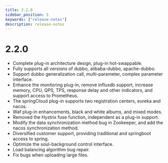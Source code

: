 ```yaml
---
title: 2.2.0
sidebar_position: 5
keywords: ["release-notes"]
description: release-notes
---
```

# 2.2.0

- Complete plug-in architecture design, plug-in hot-swappable.
- Fully supports all versions of dubbo, alibaba-dubbo, apache-dubbo.
- Support dubbo generalization call, multi-parameter, complex parameter interface.
- Enhance the monitoring plug-in, remove influxdb support, increase memory, CPU, QPS, TPS, response delay and other indicators, and support access to Prometheus.
- The springCloud plug-in supports two registration centers, eureka and nacos.
- Waf plug-in enhancements, black and white albums, and mixed modes.
- Removed the Hystrix fuse function, independent as a plug-in support.
- Modify the data synchronization method bug in Zookeeper, and add the nacos synchronization method.
- Diversified customer support, providing traditional and springboot access to spring.
- Optimize the soul-background control interface.
- Load balancing algorithm bug repair.
- Fix bugs when uploading large files.

